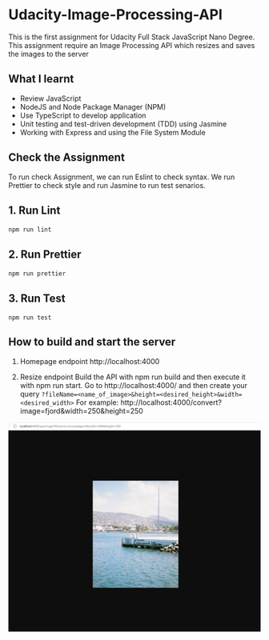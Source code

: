 # Udacity-Image-Processing-API
This is the first assignment for Udacity Full Stack JavaScript Nano Degree. This assignment require an Image Processing API which resizes and saves the images to the server

## What I learnt
- Review JavaScript
- NodeJS and Node Package Manager (NPM)
- Use TypeScript to develop application
- Unit testing and test-driven development (TDD) using Jasmine
- Working with Express and using the File System Module

## Check the Assignment
To run check Assignment, we can run Eslint to check syntax. We run Prettier to check style and run Jasmine to run test senarios.
## 1. Run Lint
```
npm run lint
```
## 2. Run Prettier
```
npm run prettier
```

## 3. Run Test
```
npm run test
```

## How to build and start the server

1. Homepage endpoint
http://localhost:4000

2. Resize endpoint
Build the API with npm run build and then execute it with npm run start. Go to http://localhost:4000/ and then create your query `?fileName=<name_of_image>&height=<desired_height>&width=<desired_width>`
For example: http://localhost:4000/convert?image=fjord&width=250&height=250

![alt text](https://github.com/ngoduyvu/Udacity_fullstack/blob/main/Assignment%201/image/resize_400_500.PNG)